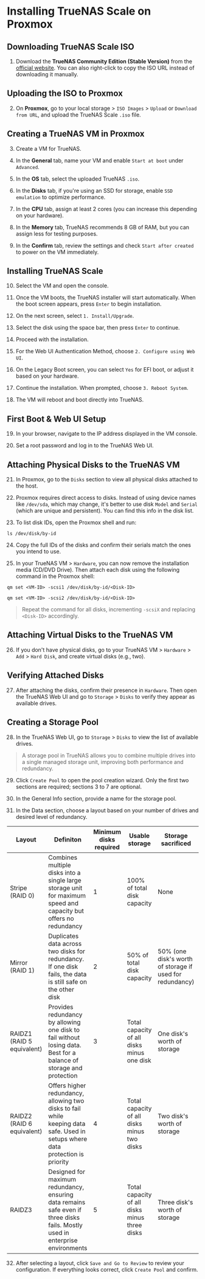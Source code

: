# Installing TrueNAS Scale on Proxmox

## Downloading TrueNAS Scale ISO

1. Download the **TrueNAS Community Edition (Stable Version)** from the [official website](https://www.truenas.com/download-truenas-community-edition/). You can also right-click to copy the ISO URL instead of downloading it manually.

## Uploading the ISO to Proxmox

2. On **Proxmox**, go to your local storage > `ISO Images` > `Upload` or `Download from URL`, and upload the TrueNAS Scale `.iso` file.

## Creating a TrueNAS VM in Proxmox

3. Create a VM for TrueNAS.

4. In the **General** tab, name your VM and enable `Start at boot` under `Advanced`.

5. In the **OS** tab, select the uploaded TrueNAS `.iso`.

6. In the **Disks** tab, if you're using an SSD for storage, enable `SSD emulation` to optimize performance.

7. In the **CPU** tab, assign at least 2 cores (you can increase this depending on your hardware).

8. In the **Memory** tab, TrueNAS recommends 8 GB of RAM, but you can assign less for testing purposes.

9. In the **Confirm** tab, review the settings and check `Start after created` to power on the VM immediately.

## Installing TrueNAS Scale

10. Select the VM and open the console.

11. Once the VM boots, the TrueNAS installer will start automatically. When the boot screen appears, press `Enter` to begin installation.

12. On the next screen, select `1. Install/Upgrade`.

13. Select the disk using the space bar, then press `Enter` to continue.

14. Proceed with the installation.

15. For the Web UI Authentication Method, choose `2. Configure using Web UI`.

16. On the Legacy Boot screen, you can select `Yes` for EFI boot, or adjust it based on your hardware.

17. Continue the installation. When prompted, choose `3. Reboot System`.

18. The VM will reboot and boot directly into TrueNAS.

## First Boot & Web UI Setup

19. In your browser, navigate to the IP address displayed in the VM console.

20. Set a root password and log in to the TrueNAS Web UI.

## Attaching Physical Disks to the TrueNAS VM

21. In Proxmox, go to the `Disks` section to view all physical disks attached to the host.

22. Proxmox requires direct access to disks. Instead of using device names like `/dev/sda`, which may change, it's better to use disk `Model` and `Serial` (which are unique and persistent). You can find this info in the disk list.

23. To list disk IDs, open the Proxmox shell and run:

```shell
ls /dev/disk/by-id
```

24. Copy the full IDs of the disks and confirm their serials match the ones you intend to use.

25. In your TrueNAS VM > `Hardware`, you can now remove the installation media (CD/DVD Drive). Then attach each disk using the following command in the Proxmox shell:

```shell
qm set <VM-ID> -scsi1 /dev/disk/by-id/<Disk-ID>

qm set <VM-ID> -scsi2 /dev/disk/by-id/<Disk-ID>
```

> Repeat the command for all disks, incrementing `-scsiX` and replacing `<Disk-ID>` accordingly.

## Attaching Virtual Disks to the TrueNAS VM

26. If you don't have physical disks, go to your TrueNAS VM > `Hardware` > `Add` > `Hard Disk`, and create virtual disks (e.g., two).

## Verifying Attached Disks

27. After attaching the disks, confirm their presence in `Hardware`. Then open the TrueNAS Web UI and go to `Storage` > `Disks` to verify they appear as available drives.

## Creating a Storage Pool

28. In the TrueNAS Web UI, go to `Storage` > `Disks` to view the list of available drives.

> A storage pool in TrueNAS allows you to combine multiple drives into a single managed storage unit, improving both performance and redundancy.

29. Click `Create Pool` to open the pool creation wizard. Only the first two sections are required; sections 3 to 7 are optional.

30. In the General Info section, provide a name for the storage pool.

31. In the Data section, choose a layout based on your number of drives and desired level of redundancy.

| Layout                     | Definiton                                                                                                                      | Minimum disks required | Usable storage                                | Storage sacrificed                                       | Failure Impact                         |
| -------------------------- | ------------------------------------------------------------------------------------------------------------------------------ | ---------------------- | --------------------------------------------- | -------------------------------------------------------- | -------------------------------------- |
| Stripe (RAID 0)            | Combines multiple disks into a single large storage unit for maximum speed and capacity but offers no redundancy               | 1                      | 100% of total disk capacity                   | None                                                     | If one disk fails, all data is lost    |
| Mirror (RAID 1)            | Duplicates data across two disks for redundancy. If one disk fails, the data is still safe on the other disk                   | 2                      | 50% of total disk capacity                    | 50% (one disk's worth of storage if used for redundancy) | Can survive the failure of one disk    |
| RAIDZ1 (RAID 5 equivalent) | Provides redundancy by allowing one disk to fail without losing data. Best for a balance of storage and protection             | 3                      | Total capacity of all disks minus one disk    | One disk's worth of storage                              | Can survive the failure of one disk    |
| RAIDZ2 (RAID 6 equivalent) | Offers higher redundancy, allowing two disks to fail while keeping data safe. Used in setups where data protection is priority | 4                      | Total capacity of all disks minus two disks   | Two disk's worth of storage                              | Can survive the failure of two disks   |
| RAIDZ3                     | Designed for maximum redundancy, ensuring data remains safe even if three disks fails. Mostly used in enterprise environments  | 5                      | Total capacity of all disks minus three disks | Three disk's worth of storage                            | Can survive the failure of three disks |

32. After selecting a layout, click `Save and Go to Review` to review your configuration. If everything looks correct, click `Create Pool` and confirm.
